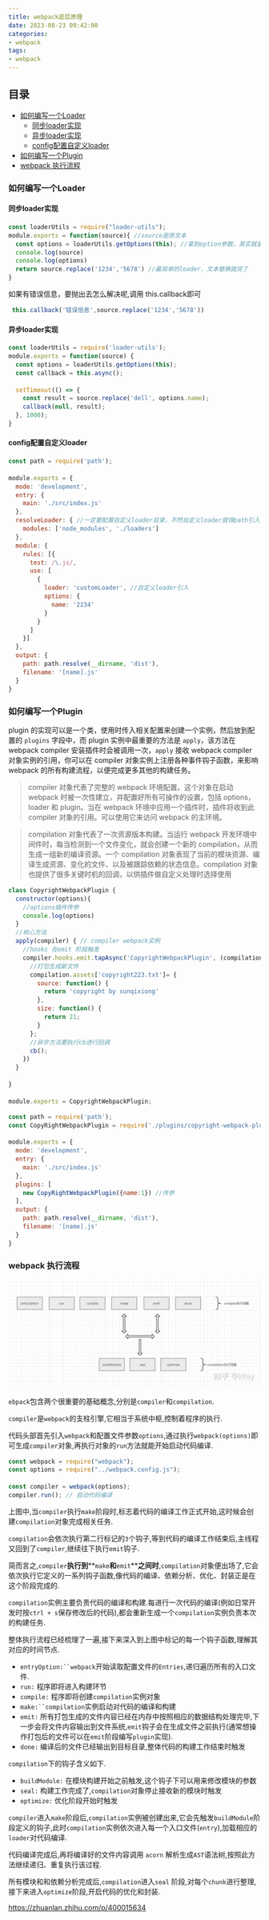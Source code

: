 ```yaml
---
title: webpack底层原理
date: 2023-08-23 09:42:00
categories:
- webpack
tags:
- webpack
---
```


## 目录

-   [如何编写一个Loader](#如何编写一个Loader)
    -   [同步loader实现](#同步loader实现)
    -   [异步loader实现](#异步loader实现)
    -   [config配置自定义loader](#config配置自定义loader)
-   [如何编写一个Plugin](#如何编写一个Plugin)
-   [webpack 执行流程](#webpack-执行流程)

### 如何编写一个Loader

#### 同步loader实现

```javascript
const loaderUtils = require("loader-utils");
module.exports = function(source){ //source是原文本
  const options = loaderUtils.getOptions(this); //拿到option参数，其实就是this.query
  console.log(source)
  console.log(options)
  return source.replace('1234','5678') //最简单的loader，文本替换就完了
}
```

如果有错误信息，要抛出去怎么解决呢,调用 this.callback即可

```javascript
 this.callback('错误信息',source.replace('1234','5678'))
```

#### 异步loader实现

```javascript
const loaderUtils = require('loader-utils');
module.exports = function(source) {
  const options = loaderUtils.getOptions(this);
  const callback = this.async();

  setTimeout(() => {
    const result = source.replace('dell', options.name);
    callback(null, result);
  }, 1000);
}
```

#### config配置自定义loader

```javascript
const path = require('path');

module.exports = {
  mode: 'development',
  entry: {
    main: './src/index.js'
  },
  resolveLoader: { //一定要配置自定义loader目录，不然自定义loader就得path引入
    modules: ['node_modules', './loaders']
  },
  module: {
    rules: [{
      test: /\.js/,
      use: [
        {
          loader: 'customLoader', //自定义loader引入
          options: {
            name: '2234'
          }
        }
      ]
    }]
  },
  output: {
    path: path.resolve(__dirname, 'dist'),
    filename: '[name].js'
  }
}
```

### 如何编写一个Plugin

plugin 的实现可以是一个类，使用时传入相关配置来创建一个实例，然后放到配置的 `plugins` 字段中，而 plugin 实例中最重要的方法是 `apply`，该方法在 webpack compiler 安装插件时会被调用一次，`apply` 接收 webpack compiler 对象实例的引用，你可以在 compiler 对象实例上注册各种事件钩子函数，来影响 webpack 的所有构建流程，以便完成更多其他的构建任务。

> compiler 对象代表了完整的 webpack 环境配置。这个对象在启动 webpack 时被一次性建立，并配置好所有可操作的设置，包括 options，loader 和 plugin。当在 webpack 环境中应用一个插件时，插件将收到此 compiler 对象的引用。可以使用它来访问 webpack 的主环境。

> compilation 对象代表了一次资源版本构建。当运行 webpack 开发环境中间件时，每当检测到一个文件变化，就会创建一个新的 compilation，从而生成一组新的编译资源。一个 compilation 对象表现了当前的模块资源、编译生成资源、变化的文件、以及被跟踪依赖的状态信息。compilation 对象也提供了很多关键时机的回调，以供插件做自定义处理时选择使用

```javascript
class CopyrightWebpackPlugin {
  constructor(options){
    //options插件传参
    console.log(options)
  }
  //核心方法
  apply(compiler) { // compiler webpack实例
    //hooks 在emit 阶段触发
    compiler.hooks.emit.tapAsync('CopyrightWebpackPlugin', (compilation, cb) => {
      //打包生成新文件
      compilation.assets['copyright223.txt']= {
        source: function() {
          return 'copyright by sunqixiong'
        },
        size: function() {
          return 21;
        }
      };
      //异步方法要执行cb进行回调
      cb();
    })
  }

}

module.exports = CopyrightWebpackPlugin;
```

```javascript
const path = require('path');
const CopyRightWebpackPlugin = require('./plugins/copyright-webpack-plugin'); //本地引入

module.exports = {
  mode: 'development',
  entry: {
    main: './src/index.js'
  },
  plugins: [
    new CopyRightWebpackPlugin({name:1}) //传参
  ],
  output: {
    path: path.resolve(__dirname, 'dist'),
    filename: '[name].js'
  }
}
```

### webpack 执行流程

![webpack 执行过程](/img/image_t4A6GJsauX.png "webpack 执行过程")

`ebpack`包含两个很重要的基础概念,分别是`compiler`和`compilation`.

`compiler`是`webpack`的支柱引擎,它相当于系统中枢,控制着程序的执行.

代码头部首先引入`webpack`和配置文件参数`options`,通过执行`webpack(options)`即可生成`compiler`对象,再执行对象的`run`方法就能开始启动代码编译.

```javascript
const webpack = require("webpack");
const options = require("../webpack.config.js");

const compiler = webpack(options);
compiler.run(); // 启动代码编译
```

上图中,当`compiler`执行`make`阶段时,标志着代码的编译工作正式开始,这时候会创建`compilation`对象完成相关任务.

`compilation`会依次执行第二行标记的`3`个钩子,等到代码的编译工作结束后,主线程又回到了`compiler`,继续往下执行`emit`钩子.

简而言之,`compiler`**执行到**\*\*`make`****和****`emit`\*\***之间时**,`compilation`对象便出场了,它会依次执行它定义的一系列钩子函数,像代码的编译、依赖分析、优化、封装正是在这个阶段完成的.

`compilation`实例主要负责代码的编译和构建.每进行一次代码的编译(例如日常开发时按`ctrl + s`保存修改后的代码),都会重新生成一个`compilation`实例负责本次的构建任务.

整体执行流程已经梳理了一遍,接下来深入到上图中标记的每一个钩子函数,理解其对应的时间节点.

-   `entryOption:``webpack`开始读取配置文件的`Entries`,递归遍历所有的入口文件.
-   `run:` 程序即将进入构建环节
-   `compile:` 程序即将创建`compilation`实例对象
-   `make:``compilation`实例启动对代码的编译和构建
-   `emit:` 所有打包生成的文件内容已经在内存中按照相应的数据结构处理完毕,下一步会将文件内容输出到文件系统,`emit`钩子会在生成文件之前执行(通常想操作打包后的文件可以在`emit`阶段编写`plugin`实现).
-   `done:` 编译后的文件已经输出到目标目录,整体代码的构建工作结束时触发

`compilation`下的钩子含义如下.

-   `buildModule:` 在模块构建开始之前触发,这个钩子下可以用来修改模块的参数
-   `seal:` 构建工作完成了,`compilation`对象停止接收新的模块时触发
-   `optimize:` 优化阶段开始时触发

`compiler`进入`make`阶段后,`compilation`实例被创建出来,它会先触发`buildModule`阶段定义的钩子,此时`compilation`实例依次进入每一个入口文件(`entry`),加载相应的`loader`对代码编译.

代码编译完成后,再将编译好的文件内容调用 `acorn` 解析生成`AST`语法树,按照此方法继续递归、重复执行该过程.

所有模块和和依赖分析完成后,`compilation`进入`seal` 阶段,对每个`chunk`进行整理,接下来进入`optimize`阶段,开启代码的优化和封装.

<https://zhuanlan.zhihu.com/p/400015634>

